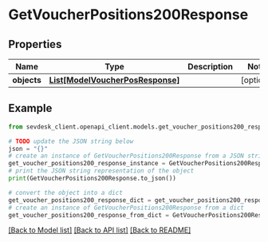 # GetVoucherPositions200Response


## Properties

Name | Type | Description | Notes
------------ | ------------- | ------------- | -------------
**objects** | [**List[ModelVoucherPosResponse]**](ModelVoucherPosResponse.md) |  | [optional] 

## Example

```python
from sevdesk_client.openapi_client.models.get_voucher_positions200_response import GetVoucherPositions200Response

# TODO update the JSON string below
json = "{}"
# create an instance of GetVoucherPositions200Response from a JSON string
get_voucher_positions200_response_instance = GetVoucherPositions200Response.from_json(json)
# print the JSON string representation of the object
print(GetVoucherPositions200Response.to_json())

# convert the object into a dict
get_voucher_positions200_response_dict = get_voucher_positions200_response_instance.to_dict()
# create an instance of GetVoucherPositions200Response from a dict
get_voucher_positions200_response_from_dict = GetVoucherPositions200Response.from_dict(get_voucher_positions200_response_dict)
```
[[Back to Model list]](../README.md#documentation-for-models) [[Back to API list]](../README.md#documentation-for-api-endpoints) [[Back to README]](../README.md)


